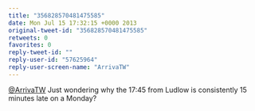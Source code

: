 ```yaml
---
title: "356828570481475585"
date: Mon Jul 15 17:32:15 +0000 2013
original-tweet-id: "356828570481475585"
retweets: 0
favorites: 0
reply-tweet-id: ""
reply-user-id: "57625964"
reply-user-screen-name: "ArrivaTW"
---
```

<a href="https://twitter.com/ArrivaTW">@ArrivaTW</a> Just wondering why the 17:45 from Ludlow is consistently 15 minutes late on a Monday?
